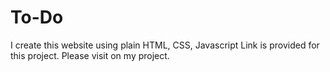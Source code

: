# To-Do

I create this website using plain HTML, CSS, Javascript
Link is provided for this project. Please visit on my project.
